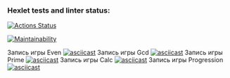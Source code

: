 ### Hexlet tests and linter status:
[![Actions Status](https://github.com/Wingle-ops/java-project-61/actions/workflows/hexlet-check.yml/badge.svg)](https://github.com/Wingle-ops/java-project-61/actions)

[![Maintainability](https://api.codeclimate.com/v1/badges/67e7cc466bc57058665c/maintainability)](https://codeclimate.com/github/Wingle-ops/java-project-61/maintainability)

Запись игры Even [![asciicast](https://asciinema.org/a/SisfGA5U2OEVoW4sdDI3MaFg8.svg)](https://asciinema.org/a/SisfGA5U2OEVoW4sdDI3MaFg8)
Запись игры Gcd [![asciicast](https://asciinema.org/a/8iFkIDn4xj0hXivfltdHmJHTg.svg)](https://asciinema.org/a/8iFkIDn4xj0hXivfltdHmJHTg) 
Запись игры Prime [![asciicast](https://asciinema.org/a/tJFAeMxfMmQQ9j3PHpphUjAcP.svg)](https://asciinema.org/a/tJFAeMxfMmQQ9j3PHpphUjAcP) 
Запись игры Calc [![asciicast](https://asciinema.org/a/uwtS93oWFLzF7TVF0D97TGsMr.svg)](https://asciinema.org/a/uwtS93oWFLzF7TVF0D97TGsMr) 
Запись игры Progression [![asciicast](https://asciinema.org/a/hng5AwaXiI1rFnLMidicXdKNC.svg)](https://asciinema.org/a/hng5AwaXiI1rFnLMidicXdKNC) 
